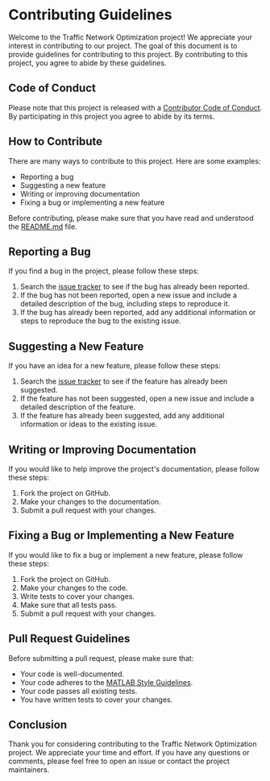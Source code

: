 

# Contributing Guidelines

Welcome to the Traffic Network Optimization project! We appreciate your interest in contributing to our project. The goal of this document is to provide guidelines for contributing to this project. By contributing to this project, you agree to abide by these guidelines.

## Code of Conduct

Please note that this project is released with a [Contributor Code of Conduct](CODE_OF_CONDUCT.md). By participating in this project you agree to abide by its terms.

## How to Contribute

There are many ways to contribute to this project. Here are some examples:

- Reporting a bug
- Suggesting a new feature
- Writing or improving documentation
- Fixing a bug or implementing a new feature

Before contributing, please make sure that you have read and understood the [README.md](README.md) file.

## Reporting a Bug

If you find a bug in the project, please follow these steps:

1. Search the [issue tracker](https://github.com/ggkogkou/traffic-network-optimization/issues) to see if the bug has already been reported.
2. If the bug has not been reported, open a new issue and include a detailed description of the bug, including steps to reproduce it.
3. If the bug has already been reported, add any additional information or steps to reproduce the bug to the existing issue.

## Suggesting a New Feature

If you have an idea for a new feature, please follow these steps:

1. Search the [issue tracker](https://github.com/ggkogkou/traffic-network-optimization/issues) to see if the feature has already been suggested.
2. If the feature has not been suggested, open a new issue and include a detailed description of the feature.
3. If the feature has already been suggested, add any additional information or ideas to the existing issue.

## Writing or Improving Documentation

If you would like to help improve the project's documentation, please follow these steps:

1. Fork the project on GitHub.
2. Make your changes to the documentation.
3. Submit a pull request with your changes.

## Fixing a Bug or Implementing a New Feature

If you would like to fix a bug or implement a new feature, please follow these steps:

1. Fork the project on GitHub.
2. Make your changes to the code.
3. Write tests to cover your changes.
4. Make sure that all tests pass.
5. Submit a pull request with your changes.

## Pull Request Guidelines

Before submitting a pull request, please make sure that:

- Your code is well-documented.
- Your code adheres to the [MATLAB Style Guidelines](https://www.mathworks.com/help/matlab/matlab_prog/matlab-programming-style-guidelines.html).
- Your code passes all existing tests.
- You have written tests to cover your changes.

## Conclusion

Thank you for considering contributing to the Traffic Network Optimization project. We appreciate your time and effort. If you have any questions or comments, please feel free to open an issue or contact the project maintainers.
